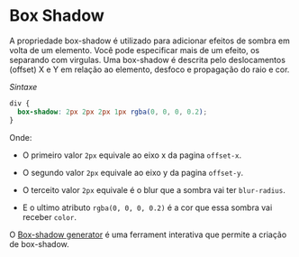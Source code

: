 # Box Shadow

A propriedade box-shadow é utilizado para adicionar efeitos de sombra em volta de um elemento. Você pode especificar mais de um efeito, os separando com virgulas. Uma box-shadow é descrita pelo deslocamentos (offset) X e Y em relação ao elemento, desfoco e propagação do raio e cor.

_Sintaxe_

```css
div {
  box-shadow: 2px 2px 2px 1px rgba(0, 0, 0, 0.2);
}
```

Onde:

- O primeiro valor `2px` equivale ao eixo x da pagina `offset-x`.

- O segundo valor `2px` equivale ao eixo y da pagina `offset-y`.

- O terceito valor `2px` equivale é o blur que a sombra vai ter `blur-radius`.

- E o ultimo atributo `rgba(0, 0, 0, 0.2)` é a cor que essa sombra vai receber `color`.

O [Box-shadow generator](https://www.cssmatic.com/box-shadow) é uma ferrament interativa que permite a criação de box-shadow.
